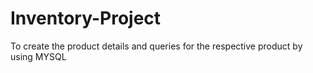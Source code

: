 # Inventory-Project
To create the product details  and queries for the respective product by using MYSQL
